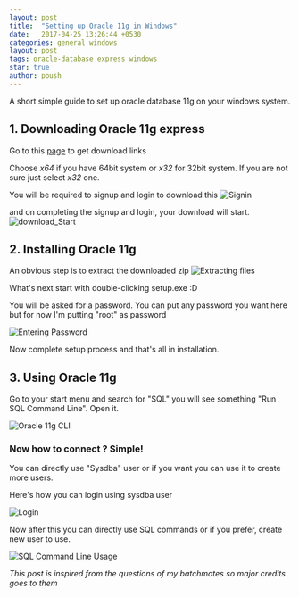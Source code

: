 ```yaml
---
layout: post
title:  "Setting up Oracle 11g in Windows"
date:   2017-04-25 13:26:44 +0530
categories: general windows
layout: post
tags: oracle-database express windows
star: true
author: poush
---
```


A short simple guide to set up oracle database 11g on your windows system.

## 1. Downloading Oracle 11g express
Go to this [page](http://www.oracle.com/technetwork/database/database-technologies/express-edition/downloads/index.html) to get download links


Choose *x64* if you have 64bit system or *x32* for 32bit system. If you are not sure just select *x32* one.

You will be required to signup and login to download this
 ![Signin](https://www.dropbox.com/s/lo2fjnqbbd9y5so/Capture-2.PNG?dl=1)

and on completing the signup and login, your download will start.
![download_Start](https://www.dropbox.com/s/0tcuqeazmueeqyi/Capture-1.PNG?dl=1)


## 2. Installing Oracle 11g
An obvious step is to extract the downloaded zip
![Extracting files](https://www.dropbox.com/s/d64md9pi22xnkeg/Capture-4.PNG?dl=1)

What's next start with double-clicking setup.exe :D

You will be asked for a password. You can put any password you want here but for now I'm putting "root" as password

![Entering Password](https://www.dropbox.com/s/105wqecbzr6xcqs/Capture-6.PNG?dl=1)

Now complete setup process and that's all in installation.

## 3. Using Oracle 11g

Go to your start menu and search for "SQL" you will see something "Run SQL Command Line". Open it.

![Oracle 11g CLI](https://www.dropbox.com/s/9kolfs8fdcej2d0/Capture-7.PNG?dl=1)

### Now how to connect ? Simple!
You can directly use "Sysdba" user or if you want you can use it to create more users.

Here's how you can login using sysdba user

![Login](https://www.dropbox.com/s/ma6w6h9h6hjc1l8/Capture-8.PNG?dl=1)

Now after this you can directly use SQL commands or if you prefer, create new user to use.

![SQL Command Line Usage](https://www.dropbox.com/s/oj28p2wp6gw0r9r/Capture-9.PNG?dl=1)

*This post is inspired from the questions of my batchmates so major credits goes to them*
